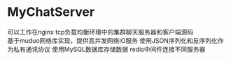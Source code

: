 # MyChatServer
可以工作在nginx tcp负载均衡环境中的集群聊天服务器和客户端源码  
基于muduo网络库实现，提供高并发网络IO服务
使用JSON序列化和反序列化作为私有通讯协议
使用MySQL数据库存储数据 
redis中间件连接不同服务器
